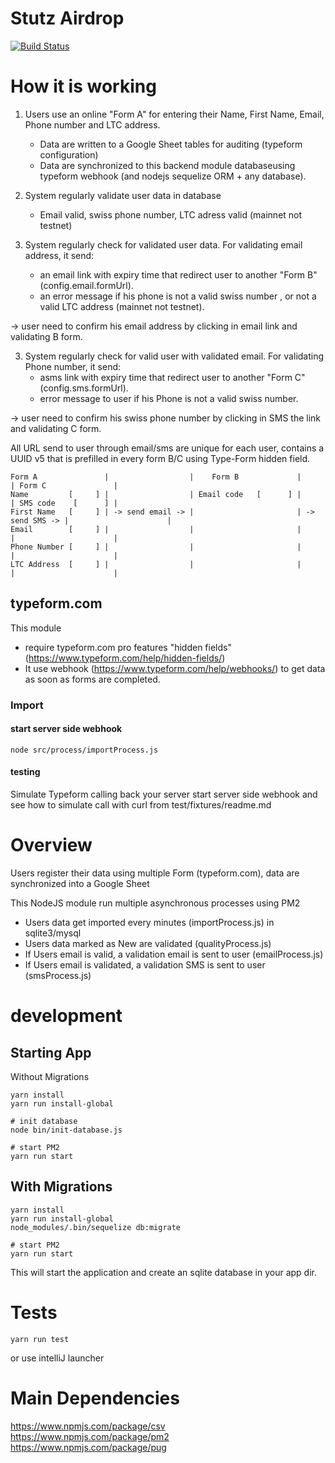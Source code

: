 # Stutz Airdrop 

[![Build Status](https://travis-ci.org/StutzCoin/airdrop.svg?branch=master)](https://travis-ci.org/StutzCoin/airdrop)

# How it is working

1. Users use an online "Form A" for entering their Name, First Name, Email, Phone number and LTC address. 
   * Data are written to a Google Sheet tables for auditing (typeform configuration)
   * Data are synchronized to this backend module databaseusing typeform webhook (and nodejs sequelize ORM + any database).
   
2. System regularly validate user data in database
   * Email valid, swiss phone number, LTC adress valid (mainnet not testnet)
   
3. System regularly check for validated user data. For validating email address, it send: 
   * an email link with expiry time that redirect user to another "Form B" (config.email.formUrl). 
   * an error message if his phone is not a valid swiss number , or not a valid LTC address (mainnet not testnet).
 
 -> user need to confirm his email address by clicking in email link and validating B form.
   
3. System regularly check for valid user with validated email. For validating Phone number, it send: 
   * asms link with expiry time that redirect user to another "Form C" (config.sms.formUrl). 
   * error message to user if his Phone is not a valid swiss number.
    
 -> user need to confirm his swiss phone number by clicking in SMS the link and validating C form.
       
All URL send to user through email/sms are unique for each user, contains a UUID v5 that is prefilled in every form B/C using Type-Form hidden field.

```
Form A               |                  |    Form B             |                | Form C               |
Name         [     ] |                  | Email code   [      ] |                | SMS code    [      ] |
First Name   [     ] | -> send email -> |                       | -> send SMS -> |                      |
Email        [     ] |                  |                       |                |                      |
Phone Number [     ] |                  |                       |                |                      |
LTC Address  [     ] |                  |                       |                |                      |
```

## typeform.com
This module 
* require typeform.com pro features "hidden fields" (https://www.typeform.com/help/hidden-fields/)
* It use webhook (https://www.typeform.com/help/webhooks/) to get data as soon as forms are completed.

### Import

#### start server side webhook
```
node src/process/importProcess.js
```

#### testing
Simulate Typeform calling back your server
start server side webhook and see how to simulate call with curl from test/fixtures/readme.md

# Overview

Users register their data using multiple Form (typeform.com), data are synchronized into a Google Sheet

This NodeJS module run multiple asynchronous processes using PM2

* Users data get imported every minutes (importProcess.js) in sqlite3/mysql
* Users data marked as New are validated (qualityProcess.js)
* If Users email is valid, a validation email is sent to user (emailProcess.js)
* If Users email is validated, a validation SMS is sent to user (smsProcess.js)

# development
## Starting App

Without Migrations
```
yarn install
yarn run install-global

# init database
node bin/init-database.js

# start PM2
yarn run start
```

## With Migrations
```
yarn install
yarn run install-global
node_modules/.bin/sequelize db:migrate

# start PM2
yarn run start
```
This will start the application and create an sqlite database in your app dir.

# Tests
```
yarn run test
```

or use intelliJ launcher


# Main Dependencies
https://www.npmjs.com/package/csv
https://www.npmjs.com/package/pm2
https://www.npmjs.com/package/pug

